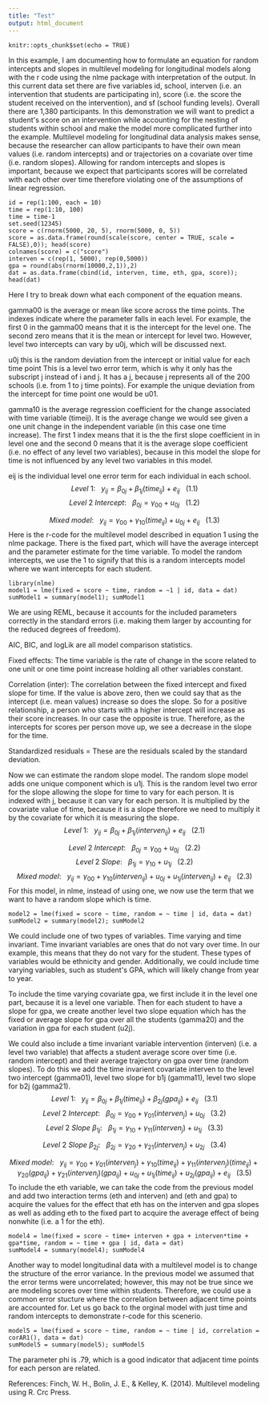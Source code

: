 ```yaml
---
title: "Test"
output: html_document
---
```


```{r setup, include=FALSE}
knitr::opts_chunk$set(echo = TRUE)
```
In this example, I am documenting how to formulate an equation for random intercepts and slopes in multilevel modeling for longitudinal models along with the r code using the nlme package with interpretation of the output.  In this current data set there are five variables id, school, interven (i.e. an intervention that students are participating in), score (i.e. the score the student received on the intervention), and sf (school funding levels).    Overall there are 1,380 participants.  In this demonstration we will want to predict a student's score on an intervention while accounting for the nesting of students within school and make the model more complicated further into the example.  Multilevel modeling for longitudinal data analysis makes sense, because the researcher can allow participants to have their own mean values (i.e. random intercepts) and or trajectories on a covariate over time (i.e. random slopes).  Allowing for random intercepts and slopes is important, because we expect that participants scores will be correlated with each other over time therefore violating one of the assumptions of linear regression.  

```{r}
id = rep(1:100, each = 10)
time = rep(1:10, 100)
time = time-1
set.seed(12345)
score = c(rnorm(5000, 20, 5), rnorm(5000, 0, 5))
score = as.data.frame(round(scale(score, center = TRUE, scale = FALSE),0)); head(score)
colnames(score) = c("score")
interven = c(rep(1, 5000), rep(0,5000))
gpa = round(abs(rnorm(10000,2,1)),2)
dat = as.data.frame(cbind(id, interven, time, eth, gpa, score)); head(dat)
```
Here I try to break down what each component of the equation means.

gamma00 is the average or mean like score across the time points.  The indexes indicate where the parameter falls in each level.  For example, the first 0 in the gamma00 means that it is the intercept for the level one.  The second zero means that it is the mean or intercept for level two.  However, level two intercepts can vary by u0j, which will be discussed next. 

u0j this is the random deviation from the intercept or initial value for each time point  This is a level two error term, which is why it only has the subscript j instead of i and j.  It has a j, because j represents all of the 200 schools (i.e. from 1 to j time points).  For example the unique deviation from the intercept for time point one would be u01.  

gamma10 is the average regression coefficient for the change associated with time variable (timeij).  It is the average change we would see given a one unit change in the independent variable (in this case one time increase).  The first 1 index means that it is the the first slope coefficient in in level one and the second 0 means that it is the average slope coefficient (i.e. no effect of any level two variables), because in this model the slope for time is not influenced by any level two variables in this model.   

eij is the individual level one error term for each individual in each school. 
$$ Level~1:~~~{y_{ij} = \beta_{0j} + \beta_{1j}(time_{ij}) + e_{ij}}~~~ (1.1)$$
$$ Level~2~Intercept:~~~{\beta_{0j} = \gamma_{00} + u_{0j}} ~~~ (1.2)$$

$$Mixed~model: ~~~{y_{ij} = \gamma_{00} + \gamma_{10}(time_{ij}) + u_{0j} + e_{ij}} ~~~(1.3)$$
Here is the r-code for the multilevel model described in equation 1 using the nlme package.  There is the fixed part, which will have the average intercept and the parameter estimate for the time variable. To model the random intercepts, we use the 1 to signify that this is a random intercepts model where we want intercepts for each student.   
```{r}
library(nlme)
model1 = lme(fixed = score ~ time, random = ~1 | id, data = dat)
sumModel1 = summary(model1); sumModel1
```
We are using REML, because it accounts for the included parameters correctly in the standard errors (i.e. making them larger by accounting for the reduced degrees of freedom). 

AIC, BIC, and logLik are all model comparison statistics.

Fixed effects: The time variable is the rate of change in the score related to one unit or one time point increase holding all other variables constant.

Correlation (inter): The correlation between the fixed intercept and fixed slope for time.  If the value is above zero, then we could say that as the intercept (i.e. mean values) increase so does the slope.  So for a positive relationship, a person who starts with a higher intercept will increase as their score increases.  In our case the opposite is true.  Therefore, as the intercepts for scores per person move up, we see a decrease in the slope for the time.

Standardized residuals = These are the residuals scaled by the standard deviation.

Now we can estimate the random slope model.  The random slope model adds one unique component which is u1j.  This is the random level two error for the slope allowing the slope for time to vary for each person.  It is indexed with j, because it can vary for each person.  It is multiplied by the covariate value of time, because it is a slope therefore we need to multiply it by the covariate for which it is measuring the slope.
$$ Level~1:~~~{y_{ij} = \beta_{0j} + \beta_{1j}(interven_{ij}) + e_{ij}}~~~ (2.1)$$

$$ Level~2~Intercept:~~~{\beta_{0j} = \gamma_{00} + u_{0j}} ~~~ (2.2)$$
$$ Level~2~Slope:~~~{\beta_{1j} = \gamma_{10} + u_{1j}} ~~~ (2.2)$$
$$ Mixed~model:~~~{y_{ij} = \gamma_{00} + \gamma_{10}(interven_{ij}) +u_{0j} + u_{1j}(interven_{ij}) + e_{ij}}~~~ (2.3)$$
For this model, in nlme, instead of using one, we now use the term that we want to have a random slope which is time.
```{r}
model2 = lme(fixed = score ~ time, random = ~ time | id, data = dat)
sumModel2 = summary(model2); sumModel2
```
We could include one of two types of variables.  Time varying and time invariant.  Time invariant variables are ones that do not vary over time.  In our example, this means that they do not vary for the student.  These types of variables would be ethnicity and gender.  Additionally, we could include time varying variables, such as student's GPA, which will likely change from year to year.


To include the time varying covariate gpa, we first include it in the level one part, because it is a level one variable.  Then for each student to have a slope for gpa, we create another level two slope equation which has the fixed or average slope for gpa over all the students (gamma20) and the variation in gpa for each student (u2j).

We could also include a time invariant variable intervention (interven) (i.e. a level two variable) that affects a student average score over time (i.e. random intercept) and their average trajectory on gpa over time (random slopes).  To do this we add the time invarient covariate interven to the level two intercept (gamma01), level two slope for b1j (gamma11), level two slope for b2j (gamma21).
$$ Level~1:~~~{y_{ij} = \beta_{0j} + \beta_{1j}(time_{ij}) +\beta_{2j}(gpa_{ij}) + e_{ij}}~~~ (3.1)$$
$$ Level~2~Intercept:~~~{\beta_{0j} = \gamma_{00} +\gamma_{01}(interven_{j})+ u_{0j}} ~~~ (3.2)$$
$$ Level~2~Slope~\beta_{1j}:~~~{\beta_{1j} = \gamma_{10} +\gamma_{11}(interven_{j}) + u_{1j}} ~~~ (3.3)$$


$$ Level~2~Slope~\beta_{2j}:~~~{\beta_{2j} = \gamma_{20}+ \gamma_{21}(interven_{j}) + u_{2j}} ~~~ (3.4)$$

$$ Mixed~model:~~~{y_{ij} = \gamma_{00} + \gamma_{01}(interven_{j})+ \gamma_{10}(time_{ij}) + \gamma_{11}(interven_{j})(time_{ij})  +\gamma_{20}(gpa_{ij}) + \gamma_{21}(interven_{j})(gpa_{ij}) +u_{0j} + u_{1j}(time_{ij}) +u_{2j}(gpa_{ij}) + e_{ij}}~~~ (3.5)$$
To include the eth variable, we can take the code from the previous model and add two interaction terms (eth and interven) and (eth and gpa) to acquire the values for the effect that eth has on the interven and gpa slopes as well as adding eth to the fixed part to acquire the average effect of being nonwhite (i.e. a 1 for the eth).
```{r}
model4 = lme(fixed = score ~ time+ interven + gpa + interven*time + gpa*time, random = ~ time + gpa | id, data = dat)
sumModel4 = summary(model4); sumModel4
```
Another way to model longitudinal data with a multilevel model is to change the structure of the error variance.  In the previous model we assumed that the error terms were uncorrelated; however, this may not be true since we are modeling scores over time within students.  Therefore, we could use a common error stucture where the correlation between adjacent time points are accounted for.  Let us go back to the orginal model with just time and random intercepts to demonstrate r-code for this scenerio.
```{r}
model5 = lme(fixed = score ~ time, random = ~ time | id, correlation = corAR1(), data = dat)
sumModel5 = summary(model5); sumModel5
```
The parameter phi is .79, which is a good indicator that adjacent time points for each person are related.

References:
Finch, W. H., Bolin, J. E., & Kelley, K. (2014). Multilevel modeling using R. Crc Press.

